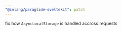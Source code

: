 ```yaml
---
"@inlang/paraglide-sveltekit": patch
---
```


fix how `AsyncLocalStorage` is handled accross requests
